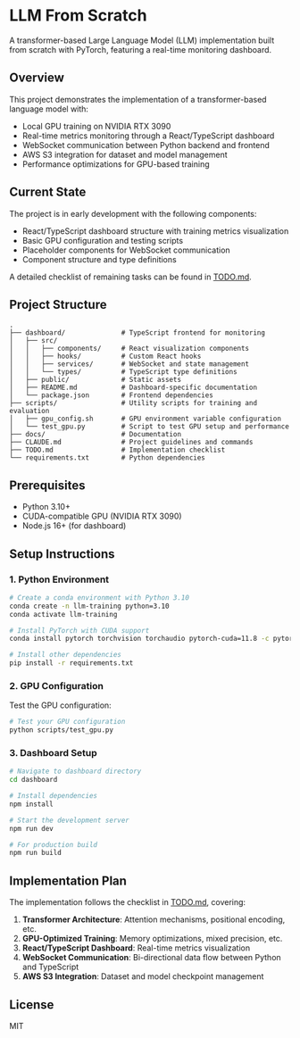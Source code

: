 # LLM From Scratch

A transformer-based Large Language Model (LLM) implementation built from scratch with PyTorch, featuring a real-time monitoring dashboard.

## Overview

This project demonstrates the implementation of a transformer-based language model with:

- Local GPU training on NVIDIA RTX 3090
- Real-time metrics monitoring through a React/TypeScript dashboard
- WebSocket communication between Python backend and frontend
- AWS S3 integration for dataset and model management
- Performance optimizations for GPU-based training

## Current State

The project is in early development with the following components:

- React/TypeScript dashboard structure with training metrics visualization
- Basic GPU configuration and testing scripts
- Placeholder components for WebSocket communication
- Component structure and type definitions

A detailed checklist of remaining tasks can be found in [TODO.md](./TODO.md).

## Project Structure

```
.
├── dashboard/              # TypeScript frontend for monitoring
│   ├── src/
│   │   ├── components/     # React visualization components
│   │   ├── hooks/          # Custom React hooks
│   │   ├── services/       # WebSocket and state management
│   │   └── types/          # TypeScript type definitions
│   ├── public/             # Static assets
│   ├── README.md           # Dashboard-specific documentation
│   └── package.json        # Frontend dependencies
├── scripts/                # Utility scripts for training and evaluation
│   ├── gpu_config.sh       # GPU environment variable configuration
│   └── test_gpu.py         # Script to test GPU setup and performance
├── docs/                   # Documentation
├── CLAUDE.md               # Project guidelines and commands
├── TODO.md                 # Implementation checklist
└── requirements.txt        # Python dependencies
```

## Prerequisites

- Python 3.10+
- CUDA-compatible GPU (NVIDIA RTX 3090)
- Node.js 16+ (for dashboard)

## Setup Instructions

### 1. Python Environment

```bash
# Create a conda environment with Python 3.10
conda create -n llm-training python=3.10
conda activate llm-training

# Install PyTorch with CUDA support
conda install pytorch torchvision torchaudio pytorch-cuda=11.8 -c pytorch -c nvidia

# Install other dependencies
pip install -r requirements.txt
```

### 2. GPU Configuration

Test the GPU configuration:

```bash
# Test your GPU configuration
python scripts/test_gpu.py
```

### 3. Dashboard Setup

```bash
# Navigate to dashboard directory
cd dashboard

# Install dependencies
npm install

# Start the development server
npm run dev

# For production build
npm run build
```

## Implementation Plan

The implementation follows the checklist in [TODO.md](./TODO.md), covering:

1. **Transformer Architecture**: Attention mechanisms, positional encoding, etc.
2. **GPU-Optimized Training**: Memory optimizations, mixed precision, etc.
3. **React/TypeScript Dashboard**: Real-time metrics visualization
4. **WebSocket Communication**: Bi-directional data flow between Python and TypeScript
5. **AWS S3 Integration**: Dataset and model checkpoint management

## License

MIT
